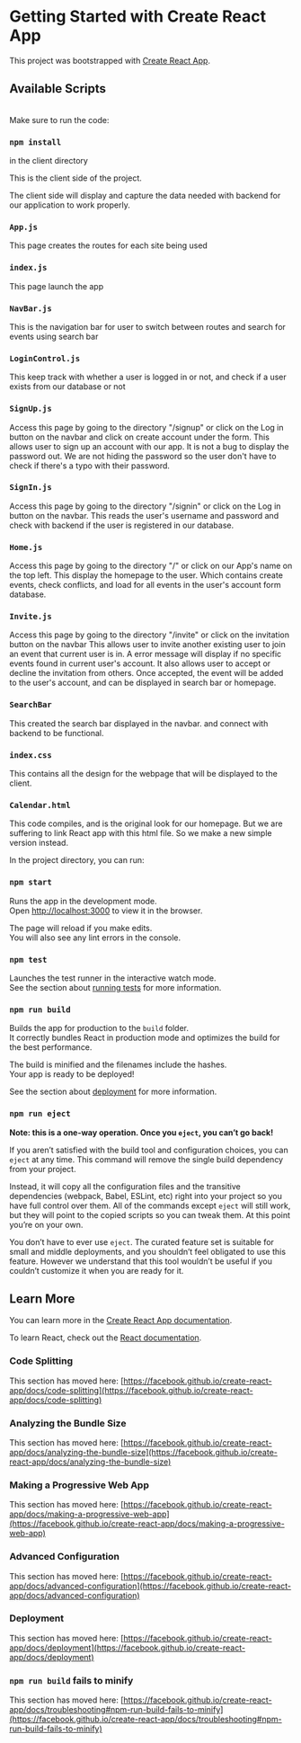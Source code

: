 # Getting Started with Create React App

This project was bootstrapped with [Create React App](https://github.com/facebook/create-react-app).

## Available Scripts

<br>Make sure to run the code:

### `npm install`

in the client directory<br />

This is the client side of the project.

The client side will display and capture the data needed with backend for our application to work properly.

### `App.js`
This page creates the routes for each site being used

### `index.js`
This page launch the app

### `NavBar.js`
This is the navigation bar for user to switch between routes and search for events using search bar

### `LoginControl.js`
This keep track with whether a user is logged in or not, and check if a user exists from our database or not

### `SignUp.js`
Access this page by going to the directory "/signup" or click on the Log in button on the navbar and click on create account under the form.
This allows user to sign up an account with our app. It is not a bug to display the password out. We are not hiding the password so the user don't have to check if there's a typo with their password.

### `SignIn.js`
Access this page by going to the directory "/signin" or click on the Log in button on the navbar.
This reads the user's username and password and check with backend if the user is registered in our database.

### `Home.js`
Access this page by going to the directory "/" or click on our App's name on the top left.
This display the homepage to the user. Which contains create events, check conflicts, and load for all events in the user's account form database.

### `Invite.js`
Access this page by going to the directory "/invite" or click on the invitation button on the navbar
This allows user to invite another existing user to join an event that current user is in. A error message will display if no specific events found in current user's account. It also allows user to accept or decline the invitation from others. Once accepted, the event will be added to the user's account, and can be displayed in search bar or homepage.

### `SearchBar`
This created the search bar displayed in the navbar. and connect with backend to be functional.

### `index.css`
This contains all the design for the webpage that will be displayed to the client.

### `Calendar.html`
This code compiles, and is the original look for our homepage. But we are suffering to link React app with this html file. So we make a new simple version instead.



In the project directory, you can run:

### `npm start`

Runs the app in the development mode.\
Open [http://localhost:3000](http://localhost:3000) to view it in the browser.

The page will reload if you make edits.\
You will also see any lint errors in the console.

### `npm test`

Launches the test runner in the interactive watch mode.\
See the section about [running tests](https://facebook.github.io/create-react-app/docs/running-tests) for more information.

### `npm run build`

Builds the app for production to the `build` folder.\
It correctly bundles React in production mode and optimizes the build for the best performance.

The build is minified and the filenames include the hashes.\
Your app is ready to be deployed!

See the section about [deployment](https://facebook.github.io/create-react-app/docs/deployment) for more information.

### `npm run eject`

**Note: this is a one-way operation. Once you `eject`, you can’t go back!**

If you aren’t satisfied with the build tool and configuration choices, you can `eject` at any time. This command will remove the single build dependency from your project.

Instead, it will copy all the configuration files and the transitive dependencies (webpack, Babel, ESLint, etc) right into your project so you have full control over them. All of the commands except `eject` will still work, but they will point to the copied scripts so you can tweak them. At this point you’re on your own.

You don’t have to ever use `eject`. The curated feature set is suitable for small and middle deployments, and you shouldn’t feel obligated to use this feature. However we understand that this tool wouldn’t be useful if you couldn’t customize it when you are ready for it.

## Learn More

You can learn more in the [Create React App documentation](https://facebook.github.io/create-react-app/docs/getting-started).

To learn React, check out the [React documentation](https://reactjs.org/).

### Code Splitting

This section has moved here: [https://facebook.github.io/create-react-app/docs/code-splitting](https://facebook.github.io/create-react-app/docs/code-splitting)

### Analyzing the Bundle Size

This section has moved here: [https://facebook.github.io/create-react-app/docs/analyzing-the-bundle-size](https://facebook.github.io/create-react-app/docs/analyzing-the-bundle-size)

### Making a Progressive Web App

This section has moved here: [https://facebook.github.io/create-react-app/docs/making-a-progressive-web-app](https://facebook.github.io/create-react-app/docs/making-a-progressive-web-app)

### Advanced Configuration

This section has moved here: [https://facebook.github.io/create-react-app/docs/advanced-configuration](https://facebook.github.io/create-react-app/docs/advanced-configuration)

### Deployment

This section has moved here: [https://facebook.github.io/create-react-app/docs/deployment](https://facebook.github.io/create-react-app/docs/deployment)

### `npm run build` fails to minify

This section has moved here: [https://facebook.github.io/create-react-app/docs/troubleshooting#npm-run-build-fails-to-minify](https://facebook.github.io/create-react-app/docs/troubleshooting#npm-run-build-fails-to-minify)
